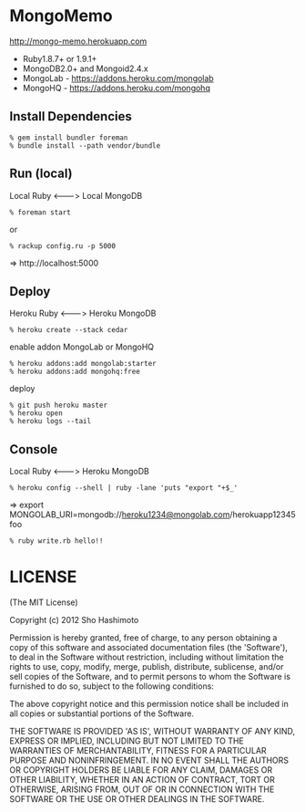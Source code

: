MongoMemo
=========
http://mongo-memo.herokuapp.com

* Ruby1.8.7+ or 1.9.1+
* MongoDB2.0+ and Mongoid2.4.x
* MongoLab - https://addons.heroku.com/mongolab
* MongoHQ - https://addons.heroku.com/mongohq


Install Dependencies
--------------------

    % gem install bundler foreman
    % bundle install --path vendor/bundle


Run (local)
-----------

Local Ruby <---> Local MongoDB

    % foreman start
or

    % rackup config.ru -p 5000

 => http://localhost:5000


Deploy
------

Heroku Ruby <---> Heroku MongoDB

    % heroku create --stack cedar

enable addon MongoLab or MongoHQ

    % heroku addons:add mongolab:starter
    % heroku addons:add mongohq:free

deploy

    % git push heroku master
    % heroku open
    % heroku logs --tail


Console
-------

Local Ruby <---> Heroku MongoDB

    % heroku config --shell | ruby -lane 'puts "export "+$_'

 => export MONGOLAB_URI=mongodb://heroku1234@mongolab.com/herokuapp12345foo

    % ruby write.rb hello!!


LICENSE
=======
(The MIT License)

Copyright (c) 2012 Sho Hashimoto

Permission is hereby granted, free of charge, to any person obtaining
a copy of this software and associated documentation files (the
'Software'), to deal in the Software without restriction, including
without limitation the rights to use, copy, modify, merge, publish,
distribute, sublicense, and/or sell copies of the Software, and to
permit persons to whom the Software is furnished to do so, subject to
the following conditions:

The above copyright notice and this permission notice shall be
included in all copies or substantial portions of the Software.

THE SOFTWARE IS PROVIDED 'AS IS', WITHOUT WARRANTY OF ANY KIND,
EXPRESS OR IMPLIED, INCLUDING BUT NOT LIMITED TO THE WARRANTIES OF
MERCHANTABILITY, FITNESS FOR A PARTICULAR PURPOSE AND NONINFRINGEMENT.
IN NO EVENT SHALL THE AUTHORS OR COPYRIGHT HOLDERS BE LIABLE FOR ANY
CLAIM, DAMAGES OR OTHER LIABILITY, WHETHER IN AN ACTION OF CONTRACT,
TORT OR OTHERWISE, ARISING FROM, OUT OF OR IN CONNECTION WITH THE
SOFTWARE OR THE USE OR OTHER DEALINGS IN THE SOFTWARE.

